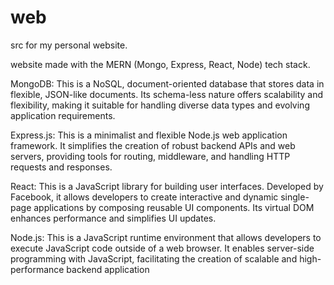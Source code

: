 # web
src for my personal website.

website made with the MERN (Mongo, Express, React, Node) tech stack.

MongoDB:
This is a NoSQL, document-oriented database that stores data in flexible, JSON-like documents. Its schema-less nature offers scalability and flexibility, making it suitable for handling diverse data types and evolving application requirements.

Express.js:
This is a minimalist and flexible Node.js web application framework. It simplifies the creation of robust backend APIs and web servers, providing tools for routing, middleware, and handling HTTP requests and responses.

React:
This is a JavaScript library for building user interfaces. Developed by Facebook, it allows developers to create interactive and dynamic single-page applications by composing reusable UI components. Its virtual DOM enhances performance and simplifies UI updates.

Node.js:
This is a JavaScript runtime environment that allows developers to execute JavaScript code outside of a web browser. It enables server-side programming with JavaScript, facilitating the creation of scalable and high-performance backend application
